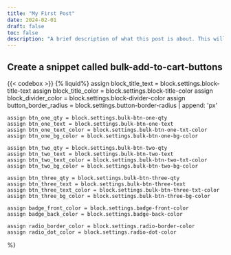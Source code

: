 ```yaml
---
title: "My First Post"
date: 2024-02-01
draft: false
toc: false
description: "A brief description of what this post is about. This will appear in the list view."
---
```


## Create a snippet called bulk-add-to-cart-buttons

{{< codebox >}}
{% liquid%}
assign block_title_text = block.settings.block-title-text
assign block_title_color = block.settings.block-title-color
assign block_divider_color = block.settings.block-divider-color
assign button_border_radius = block.settings.button-border-radius | append: 'px'

    assign btn_one_qty = block.settings.bulk-btn-one-qty
    assign btn_one_text = block.settings.bulk-btn-one-text
    assign btn_one_text_color = block.settings.bulk-btn-one-txt-color
    assign btn_one_bg_color = block.settings.bulk-btn-one-bg-color

    assign btn_two_qty = block.settings.bulk-btn-two-qty
    assign btn_two_text = block.settings.bulk-btn-two-text
    assign btn_two_text_color = block.settings.bulk-btn-two-txt-color
    assign btn_two_bg_color = block.settings.bulk-btn-two-bg-color

    assign btn_three_qty = block.settings.bulk-btn-three-qty
    assign btn_three_text = block.settings.bulk-btn-three-text
    assign btn_three_text_color = block.settings.bulk-btn-three-txt-color
    assign btn_three_bg_color = block.settings.bulk-btn-three-bg-color

    assign badge_front_color = block.settings.badge-front-color
    assign badge_back_color = block.settings.badge-back-color

    assign radio_border_color = block.settings.radio-border-color
    assign radio_dot_color = block.settings.radio-dot-color

%}

<template id = "main-content">
    <style>
        .bulk_btn {
            width: 100%;
            background-color: var(--button-background-color, #FFFFFF) !important;
            border: 1px solid var(--button-border-color, #D89693);
            margin-bottom: 16px;
            font-family: 'Poppins', sans-serif;
            font-size: 1rem;
            padding: 8px 24px;
            cursor: pointer;
            border-radius: 24px;
            display: flex;
            justify-content: space-between;
            align-items: center;
            transition: all 0.3s ease;
            max-width: 857px;
            position: relative;
            overflow: visible;
        }

        .bulk_btn:hover {
            background-color: var(--button-hover-color, #f5f5f5) !important;
            border-color: var(--button-border-hover-color, #c78683);
        }

        .option-left {
            display: flex;
            align-items: center;
            gap: 16px;
        }

        .radio-circle {
            width: 24px;
            height: 24px;
            border: 2px solid var(--radio-border-color, #000);
            border-radius: 50%;
            position: relative;
        }

        .radio-circle::after {
            content: '';
            position: absolute;
            top: 50%;
            left: 50%;
            transform: translate(-50%, -50%);
            width: 12px;
            height: 12px;
            background-color: var(--radio-dot-color, #000);
            border-radius: 50%;
            opacity: 0;
            transition: opacity 0.2s ease;
        }

        /* Show inner circle on hover AND when selected */
        .bulk_btn:hover .radio-circle::after,
        .bulk_btn.selected .radio-circle::after {
            opacity: 1;
        }

        .option-info {
            display: flex;
            flex-direction: column;
            text-align: left;
        }

        .option-title {
            font-size: 19px;
            font-weight: 700;
            letter-spacing: -0.4px;
        }

        .option-save {
            font-size: 14px;
        }

        .option-price {
            text-align: right;
        }

        .price-new {
            font-size: 20px;
        }

        .price-old {
            font-size: 14px;
            text-decoration: line-through;
        }

        .error--hidden {
            display: none !important;
        }

        .popular-badge {
            position: absolute;
            right: -40px;
            top: -33px;
            transform: rotate(2.8deg);
            z-index: 2;
        }

        .badge-container {
            width: 108px;
            height: 50px;
            position: relative;
        }

        .badge-ellipse {
            position: absolute;
            width: 108px;
            height: 47px;
            border-radius: 50%;
        }

        .badge-ellipse-back {
            background: var(--badge-back-color, #A86A69);
            top: 3px;
        }

        .badge-ellipse-front {
            background: var(--badge-front-color, #F09896);
            top: 0;
        }

        .badge-text {
            position: relative;
            z-index: 2;
            color: #fff;
            text-align: center;
            padding-top: 4px;
        }

        .badge-most {
            font-size: 12px;
            font-weight: 700;
        }

        .badge-popular {
            font-size: 16px;
            font-weight: 700;
        }
    </style>
    <div style = "display: inline-flex; justify-content: center; align-items: center;" class="bulk-add__error-message-wrapper error--hidden" role="alert">
    <svg
        style = "margin-right: 5px"
        aria-hidden="true"
        focusable="false"
        class="icon icon-error"
        viewBox="0 0 13 13"
        height = "11"
        width = "11"
    >
        <circle cx="6.5" cy="6.50049" r="5.5" stroke="white" stroke-width="2"/>
        <circle cx="6.5" cy="6.5" r="5.5" fill="#EB001B" stroke="#EB001B" stroke-width="0.7"/>
        <path d="M5.87413 3.52832L5.97439 7.57216H7.02713L7.12739 3.52832H5.87413ZM6.50076 9.66091C6.88091 9.66091 7.18169 9.37267 7.18169 9.00504C7.18169 8.63742 6.88091 8.34917 6.50076 8.34917C6.12061 8.34917 5.81982 8.63742 5.81982 9.00504C5.81982 9.37267 6.12061 9.66091 6.50076 9.66091Z" fill="white"/>
        <path d="M5.87413 3.17832H5.51535L5.52424 3.537L5.6245 7.58083L5.63296 7.92216H5.97439H7.02713H7.36856L7.37702 7.58083L7.47728 3.537L7.48617 3.17832H7.12739H5.87413ZM6.50076 10.0109C7.06121 10.0109 7.5317 9.57872 7.5317 9.00504C7.5317 8.43137 7.06121 7.99918 6.50076 7.99918C5.94031 7.99918 5.46982 8.43137 5.46982 9.00504C5.46982 9.57872 5.94031 10.0109 6.50076 10.0109Z" fill="white" stroke="#EB001B" stroke-width="0.7">
    </svg>
    <span style = "font-size: 12px;" class="bulk-add__error-message">You can't add more of this product to the cart</span>
    </div>
    <button class="bulk_btn button">
        <div class="popular-badge">
            <div class="badge-container">
                <div class="badge-ellipse badge-ellipse-back"></div>
                <div class="badge-ellipse badge-ellipse-front"></div>
                <div class="badge-text">
                    <div class="badge-most">Most</div>
                    <div class="badge-popular">Popular</div>
                </div>
            </div>
        </div>
        <div class="option-left">
            <div class="radio-circle"></div>
            <div class="option-info">
                <div class="option-title"><slot name="btn_text"></slot></div>
                <div class="option-save">You Save 40%</div>
            </div>
        </div>
        <div class="option-price">
            <div class="price-new">$62.44</div>
            <div class="price-old">$105.00</div>
        </div>
    </button>

</template>

<script>

//Store current inventory from liquid inside of Javascript Object
const inventoryObj = {}
{% for v in product.variants %}
    inventoryObj[{{ v.id }}] = {{ v.inventory_quantity }}
{% endfor %}

class BulkAddToCart extends HTMLElement {
  constructor() {
    super();

    //Set up the Shadow DOM in the Web Component
    const shadow = this.attachShadow({ mode: 'closed' })
    this.shadowDom = shadow

    const template = document.getElementById('main-content').content.cloneNode(true)
    shadow.append( template );
  }

  static get observedAttributes() { 
    return [
        'product-id', 
        'quantity-to-add', 
        'show-badge',
        'button-background-color',
        'button-border-color',
        'button-hover-color',
        'button-border-hover-color',
        'radio-border-color',
        'radio-dot-color',
        'badge-front-color',
        'badge-back-color'
    ]; 
  }

  bulkAddToCart(variantId, quantity){
    const requestUrl = window.Shopify.routes.root + 'cart/add.js'
    const cart = document.querySelector('cart-notification') || document.querySelector('cart-drawer');
    const productData = {
        items: [
            {
                'id': variantId,
                'quantity': quantity
            }
        ],
        sections: cart.getSectionsToRender().map((section) => section.id),
        sections_url: window.location.pathname
    }


    fetch(requestUrl, {
        method: 'POST',
        headers: {
            "content-type": "application/json"
        },
        body: JSON.stringify(productData)
    })
      .then((response) => response.json())
      .then(data => {
        //Store HTML from Section Rendering API into variables

        const sections = data.sections

        //New HTML to update Current DOM with
        const cartIconBubble = new DOMParser().parseFromString(sections["cart-icon-bubble"], 'text/html')
        const cartNotificationButton = new DOMParser().parseFromString(sections["cart-notification-button"],'text/html')
        const cartNotificationProduct = new DOMParser().parseFromString(sections["cart-notification-product"],'text/html')

        console.log("Cart Notification Product Before",cartNotificationProduct)

        //Update Oringinal DOM
        document.querySelector("#cart-icon-bubble").innerHTML = cartIconBubble.querySelector("#shopify-section-cart-icon-bubble").innerHTML

        document.querySelector("#cart-notification-button").innerHTML = cartNotificationButton.querySelector("#shopify-section-cart-notification-button").innerHTML

        

        console.log("Cart Notification Product After", document.querySelector("#cart-notification-product"))


        const found = this.findProductElementByVariantId(cartNotificationProduct, variantId)
        console.log("The current variant", variantId)
        console.log("What did I find?", found)
        document.querySelector("#cart-notification-product").innerHTML = found.innerHTML


        //Show Cart Notification
        cart.open()

      })
      .catch(err => {
        console.error(`There was an issue bulk adding to cart \n\n Error Message: ${err}`)
        const errorMsg = this.shadowDom.querySelector(".bulk-add__error-message-wrapper")
        errorMsg.classList.toggle("error--hidden")
      })
  }

  //Use this section for the refactor
  getSectionInnerHTML(html, selector = '.shopify-section') {
    return new DOMParser().parseFromString(html, 'text/html').querySelector(selector).innerHTML;
  }

  findProductElementByVariantId(htmlString, variantId) {

    const parentElement = htmlString.getElementById('shopify-section-cart-notification-product');

    if (!parentElement) {
        return null; // Parent element not found
    }

    // Check if there's only one child element
    if (parentElement.children.length === 1) {
        return parentElement.children[0];
    }

    // Search for child element with matching variant ID
    for (const child of parentElement.children) {
        const childIdParts = child.id.split(':');
        if (childIdParts.length > 1 && childIdParts[0].includes(variantId)) {
        return child;
        }
    }

    return null; // No matching child element found
  }

  setButtonState(){
    if(!this.amountInStock || !this.productId) return

    const variantStockCount = this.amountInStock[this.productId]
    const enoughToAddToCart = variantStockCount >= this.quantity ? true : false

    const bulkBtn = this.shadowDom.querySelector(".bulk_btn")

    if(!enoughToAddToCart){
        console.log("Render Out of Stock State")

        bulkBtn.style.opacity = "0.5"
        bulkBtn.style.cursor = "not-allowed"
        bulkBtn.style.pointerEvents = "none"
        return
    }

    bulkBtn.style.opacity = "1"
    bulkBtn.style.cursor = "pointer"
    bulkBtn.style.pointerEvents = "auto"
   
  }

  
  connectedCallback() {
    console.log("BulkAddToCart has connected")

    //get attributes and assign them to component variables
    const product_id = this.getAttribute("product-id")
    const quantity = this.getAttribute("quantity-to-add")
    const btn_bg_color = this.getAttribute("bg-color")

    this.productId = product_id ? product_id : null
    this.quantity = quantity ? quantity: null
    this.amountInStock = inventoryObj ? inventoryObj : null

    //Set Button State
    this.setButtonState()

    //Set up Button Event Listeners
    const bulkBtn = this.shadowDom.querySelector(".bulk_btn")
    bulkBtn.style.backgroundColor = btn_bg_color

    bulkBtn.addEventListener("click", () => {
        this.bulkAddToCart(this.productId, this.quantity)
    })

    // Handle badge visibility
    const showBadge = this.getAttribute('show-badge');
    const badge = this.shadowDom.querySelector('.popular-badge');
    if (badge) {
        badge.style.display = showBadge === 'true' ? 'block' : 'none';
    }

    // Set badge colors
    const badgeFrontColor = this.getAttribute('badge-front-color');
    const badgeBackColor = this.getAttribute('badge-back-color');
    
    if (badgeFrontColor) {
        this.shadowDom.host.style.setProperty('--badge-front-color', badgeFrontColor);
    }
    if (badgeBackColor) {
        this.shadowDom.host.style.setProperty('--badge-back-color', badgeBackColor);
    }

    // Set button colors
    const bgColor = this.getAttribute('button-background-color');
    const borderColor = this.getAttribute('button-border-color');
    const hoverColor = this.getAttribute('button-hover-color');
    const borderHoverColor = this.getAttribute('button-border-hover-color');
    
    if (bgColor) {
        this.shadowDom.host.style.setProperty('--button-background-color', bgColor);
    }
    if (borderColor) {
        this.shadowDom.host.style.setProperty('--button-border-color', borderColor);
    }
    if (hoverColor) {
        this.shadowDom.host.style.setProperty('--button-hover-color', hoverColor);
    }
    if (borderHoverColor) {
        this.shadowDom.host.style.setProperty('--button-border-hover-color', borderHoverColor);
    }

    // Add these lines to set radio button colors
    const radioBorderColor = this.getAttribute('radio-border-color');
    const radioDotColor = this.getAttribute('radio-dot-color');
    
    if (radioBorderColor) {
        this.shadowDom.host.style.setProperty('--radio-border-color', radioBorderColor);
    }
    if (radioDotColor) {
        this.shadowDom.host.style.setProperty('--radio-dot-color', radioDotColor);
    }
  }

  attributeChangedCallback(name, oldValue, newValue) {
    if (name === 'product-id') {
        this.productId = newValue;
        this.setButtonState()
    } else if (name === 'badge-front-color') {
        this.shadowDom.host.style.setProperty('--badge-front-color', newValue);
    } else if (name === 'badge-back-color') {
        this.shadowDom.host.style.setProperty('--badge-back-color', newValue);
    } else if (name === 'button-background-color') {
        this.shadowDom.host.style.setProperty('--button-background-color', newValue);
    } else if (name === 'button-border-color') {
        this.shadowDom.host.style.setProperty('--button-border-color', newValue);
    } else if (name === 'button-hover-color') {
        this.shadowDom.host.style.setProperty('--button-hover-color', newValue);
    } else if (name === 'button-border-hover-color') {
        this.shadowDom.host.style.setProperty('--button-border-hover-color', newValue);
    } else if (name === 'radio-border-color') {
        this.shadowDom.host.style.setProperty('--radio-border-color', newValue);
    } else if (name === 'radio-dot-color') {
        this.shadowDom.host.style.setProperty('--radio-dot-color', newValue);
    }
  }
}

customElements.define('bulk-add-to-cart', BulkAddToCart);

const target = document.querySelector(".product.grid")
const config = {
   childList: true,
   subtree: true
 };

 const observer = new MutationObserver(() => {

    const bulkAddComponents = Array.from(document.querySelectorAll("bulk-add-to-cart"))
    const currentUrl = window.location.href
    const hasQueryParam = currentUrl.includes("?variant=")
    


    if(!bulkAddComponents || bulkAddComponents.length < 1) return
    if(!hasQueryParam) return

    const getVariantIdFromUrl = () => {
        const urlParams = new URLSearchParams(window.location.search);
        return urlParams.get('variant');
    }

    // const indexOfParam = currentUrl.lastIndexOf("?variant=")
    const productVariantId = getVariantIdFromUrl()

    bulkAddComponents.forEach( component => {
        component.setAttribute("product-id", productVariantId)
    })
 })
 observer.observe(target, config)
</script>

{% comment %} General Styles for Block {% endcomment %}

<style>
    :root {
        --block-title-color: {{ block_title_color | default: '#000' }};
        --block-divider-color: {{ block_divider_color | default: 'rgba(0, 0, 0, 0.12)' }};
    }

    .bundle-title {
        display: flex;
        align-items: center;
        text-align: center;
        gap: 8px;
        margin-bottom: 10px;
        color: var(--block-title-color);
        font-size: var(--block-title-font-size, 14px);
        font-weight: var(--block-title-font-weight, bold);
        font-style: var(--block-title-font-style, normal);
    }

    .bundle-title::before,
    .bundle-title::after {
        content: "";
        flex: 1;
        height: 1px;
        background-color: var(--block-divider-color);
    }
</style>

<div class="content-container">
    {% if block_title_text %}
        <p class="bundle-title">{{ block_title_text }}</p>
    {% endif %}

    {% if btn_one_text and btn_one_qty > 1 %}
        <div>
            <bulk-add-to-cart
                product-id="{{ product.selected_or_first_available_variant.id }}"
                quantity-to-add="{{ btn_one_qty }}"
                show-badge="false"
                button-background-color="{{ block.settings.btn-one-background-color }}"
                button-border-color="{{ block.settings.btn-one-border-color }}"
                button-hover-color="{{ block.settings.btn-one-hover-color }}"
                button-border-hover-color="{{ block.settings.btn-one-border-hover-color }}"
                radio-border-color="{{ radio_border_color }}"
                radio-dot-color="{{ radio_dot_color }}">
                <span style="color: {{ btn_one_text_color }};" slot="btn_text">{{ btn_one_text }}</span>
            </bulk-add-to-cart>
        </div>
    {% endif %}

    {% if btn_two_text and btn_two_qty > 1 %}
        <div>
            <bulk-add-to-cart
                product-id="{{ product.selected_or_first_available_variant.id }}"
                quantity-to-add="{{ btn_two_qty }}"
                show-badge="true"
                button-background-color="{{ block.settings.btn-two-background-color }}"
                button-border-color="{{ block.settings.btn-two-border-color }}"
                button-hover-color="{{ block.settings.btn-two-hover-color }}"
                button-border-hover-color="{{ block.settings.btn-two-border-hover-color }}"
                radio-border-color="{{ radio_border_color }}"
                radio-dot-color="{{ radio_dot_color }}"
                badge-front-color="{{ badge_front_color }}"
                badge-back-color="{{ badge_back_color }}">
                <span style="color: {{ btn_two_text_color }};" slot="btn_text">{{ btn_two_text }}</span>
            </bulk-add-to-cart>
        </div>
    {% endif %}
    {% if btn_three_text and btn_three_qty > 1 %}
        <div>
            <bulk-add-to-cart
                product-id="{{ product.selected_or_first_available_variant.id }}"
                quantity-to-add="{{ btn_three_qty }}"
                show-badge="false"
                button-background-color="{{ block.settings.btn-three-background-color }}"
                button-border-color="{{ block.settings.btn-three-border-color }}"
                button-hover-color="{{ block.settings.btn-three-hover-color }}"
                button-border-hover-color="{{ block.settings.btn-three-border-hover-color }}"
                radio-border-color="{{ radio_border_color }}"
                radio-dot-color="{{ radio_dot_color }}">
                <span style="color: {{ btn_three_text_color }};" slot="btn_text">{{ btn_three_text }}</span>
            </bulk-add-to-cart>
        </div>
    {% endif %}

</div>

{{< /codebox >}}

## Go into your main-product.liquid file and look for the following code

{{< codebox >}}
{% comment %}Start of Bulk Add to Cart Component{% endcomment %}
{% when 'bulk-add-to-cart' %}  
{% render 'bulk-add-to-cart-buttons' block: block %}
{% comment %}End of Bulk Add to Cart Component{% endcomment %}
{{< /codebox >}}

## Add this code into your block settings

{{<codebox>}}
{
"type": "bulk-add-to-cart",
"name": "Bulk Add to Cart",
"limit": 1,
"settings": [
{
"type": "text",
"id": "block-title-text",
"default": "Bundle & Save",
"label": "Block Title Text"
},
{
"type": "color",
"id": "block-title-color",
"label": "Title Text Color",
"default": "#000000"
},
{
"type": "color",
"id": "block-divider-color",
"label": "Divider Line Color",
"default": "rgba(0, 0, 0, 0.12)"
},
{
"type": "header",
"content": "Bulk Button 1 Settings"
},
{
"type": "text",
"default": "Buy 2 at 10% Off",
"id": "bulk-btn-one-text",
"label": "Button Text"
},
{
"type": "color",
"id": "btn-one-background-color",
"label": "Button 1 Background Color",
"default": "#FFFFFF"
},
{
"type": "color",
"id": "btn-one-border-color",
"label": "Button 1 Border Color",
"default": "#D89693"
},
{
"type": "number",
"default": 2,
"id": "bulk-btn-one-qty",
"label": "Quantity To Add"
},
{
"type": "color",
"id": "bulk-btn-one-txt-color",
"label": "Button Text Color",
"default": "#121212"
},
{
"type": "color",
"id": "btn-one-hover-color",
"label": "Button 1 Hover Background",
"default": "#f5f5f5"
},
{
"type": "color",
"id": "btn-one-border-hover-color",
"label": "Button 1 Hover Border",
"default": "#c78683"
},
{
"type": "header",
"content": "Bulk Button 2 Settings"
},
{
"type": "text",
"default": "Buy 3 at 10% Off",
"id": "bulk-btn-two-text",
"label": "Button Text"
},
{
"type": "number",
"default": 3,
"id": "bulk-btn-two-qty",
"label": "Quantity To Add"
},
{
"type": "color",
"id": "bulk-btn-two-txt-color",
"label": "Button Text Color",
"default": "#121212"
},
{
"type": "color",
"id": "btn-two-background-color",
"label": "Button 2 Background Color",
"default": "#FFFFFF"
},
{
"type": "color",
"id": "btn-two-border-color",
"label": "Button 2 Border Color",
"default": "#D89693"
},
{
"type": "color",
"id": "btn-two-hover-color",
"label": "Button 2 Hover Background",
"default": "#f5f5f5"
},
{
"type": "color",
"id": "btn-two-border-hover-color",
"label": "Button 2 Hover Border",
"default": "#c78683"
},

        {
          "type": "header",
          "content": "Bulk Button 3 Settings"
        },
        {
          "type": "text",
          "default": "Buy 4 at 10% Off",
          "id": "bulk-btn-three-text",
          "label": "Button Text"
        },
        {
          "type": "number",
          "default": 4,
          "id": "bulk-btn-three-qty",
          "label": "Quantity To Add"
        },
        {
          "type": "color",
          "id": "bulk-btn-three-txt-color",
          "label": "Button Text Color",
          "default": "#121212"
        },
        {
                    "type": "color",
                    "id": "btn-three-background-color",
                    "label": "Button 3 Background Color",
                    "default": "#FFFFFF"
                },
                {
                    "type": "color",
                    "id": "btn-three-border-color",
                    "label": "Button 3 Border Color",
                    "default": "#D89693"
                },
                {
                    "type": "color",
                    "id": "btn-three-hover-color",
                    "label": "Button 3 Hover Background",
                    "default": "#f5f5f5"
                },
                {
                    "type": "color",
                    "id": "btn-three-border-hover-color",
                    "label": "Button 3 Hover Border",
                    "default": "#c78683"
                },

        {
                    "type": "header",
                    "content": "Badge Settings"
                },
                {
                    "type": "color",
                    "id": "badge-front-color",
                    "label": "Badge Front Color",
                    "default": "#F09896"
                },
                {
                    "type": "color",
                    "id": "badge-back-color",
                    "label": "Badge Back Color",
                    "default": "#A86A69"
                },





                {
      "type": "header",
      "content": "Radio Button Colors"
    },
    {
      "type": "color",
      "id": "radio-border-color",
      "label": "Radio Button Border Color",
      "default": "#000000"
    },
    {
      "type": "color",
      "id": "radio-dot-color",
      "label": "Radio Button Dot Color",
      "default": "#000000"
    },

{
"type": "range",
"id": "button-border-radius",
"min": 0,
"max": 40,
"step": 1,
"unit": "px",
"label": "Button Border Radius",
"default": 24
}
]
},

{{< /codebox >}}
